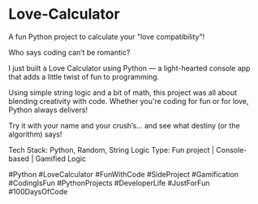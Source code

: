# Love-Calculator
A fun Python project to calculate your "love compatibility"!

Who says coding can’t be romantic?

I just built a Love Calculator using Python — a light-hearted console app that adds a little twist of fun to programming.

Using simple string logic and a bit of math, this project was all about blending creativity with code. Whether you're coding for fun or for love, Python always delivers!

Try it with your name and your crush’s… and see what destiny (or the algorithm) says!

Tech Stack: Python, Random, String Logic
Type: Fun project | Console-based | Gamified Logic

#Python #LoveCalculator #FunWithCode #SideProject #Gamification #CodingIsFun #PythonProjects #DeveloperLife #JustForFun #100DaysOfCode
